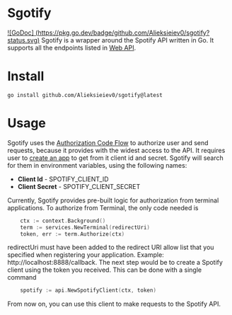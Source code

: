 # Sgotify

[![GoDoc] (https://pkg.go.dev/badge/github.com/Alieksieiev0/sgotify?status.svg)](https://godoc.org/github.com/Alieksieiev0/sgotify)
Sgotify is a wrapper around the Spotify API written in Go. It supports all the endpoints listed in [Web API](https://developer.spotify.com/web-api/).

# Install

```
go install github.com/Alieksieiev0/sgotify@latest
```

# Usage
Sgotify uses the [Authorization Code Flow](https://developer.spotify.com/documentation/web-api/tutorials/code-flow) to authorize user and send requests, because it provides with the widest access to the API. 
It requires user to [create an app](https://developer.spotify.com/documentation/web-api/tutorials/getting-started#create-an-app) to get from it client id and secret. Sgotify will search for them in environment variables, using the following names:

- **Client Id** - SPOTIFY_CLIENT_ID
- **Client Secret** - SPOTIFY_CLIENT_SECRET

Currently, Sgotify provides pre-built logic for authorization from terminal applications. To authorize from Terminal, the only code needed is


````Go
	ctx := context.Background()
	term := services.NewTerminal(redirectUri)
	token, err := term.Authorize(ctx)
````
redirectUri must have been added to the redirect URI allow list that you specified when registering your application. Example: http://localhost:8888/callback. 
The next step would be to create a Spotify client using the token you received. This can be done with a single command

````Go
	spotify := api.NewSpotifyClient(ctx, token)
````

From now on, you can use this client to make requests to the Spotify API.
